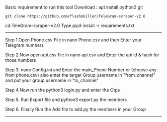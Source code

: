 Basic requirement to run this tool Download :
apt install python3 git
```
git clone https://github.com/flashokiller/TeleGram-scraper-v2.0

```
cd TeleGram-scraper-v2.0
Type pip3 install -r requirements.txt

---------------------------------------------------------

Step 1.Open Phone.csv File in nano Phone.csv and then Enter your Telegram numbers 

Step 2.Now open api.csv file in nano api.csv and Enter the api id & hash for those numbers

Step 3.  nano Config.ini and Enter the main_Phone Number or (choose any from phone.csv)
        also enter the target Group username in 
"from_channel" and put your group username in "to_channel"

Step 4.Now run the python3 login.py and enter the Otps

Step 5. Run Export file and python3 export.py the members

Step 6. Finally Run the Add file to add.py the members in your Group

------------------------------------------------------------------------------
